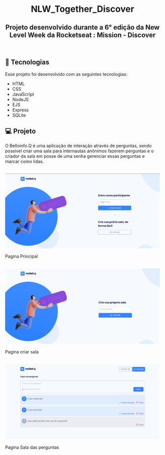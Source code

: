 <h1 align="center">
 NLW_Together_Discover
</h1>

<h2 align="center">
Projeto desenvolvido durante a 6° edição da New Level Week da Rocketseat : Mission - Discover
</h2>

<br>

## 🚀 Tecnologias

Esse projeto foi desenvolvido com as seguintes tecnologias:

- HTML
- CSS
- JavaScript
- NodeJS
- EJS
- Express
- SQLite

## 💻 Projeto

O Belloinfo.Q é uma aplicação de interação através de perguntas, sendo possível criar uma sala para internautas anônimos fazerem perguntas e o criador da sala em posse de uma senha gerenciar essas perguntas e marcar como lidas.

<br>
<img src="./.readme/img/home.png" >
<br>
<p>Pagina Principal</p>
<br>
<img src="./.readme/img/createpass.png" >
<br>
<p>Pagina criar sala</p>
<br>
<img src="./.readme/img/room.png" >
<br>
<p>Pagina Sala das perguntas</p>
<br>